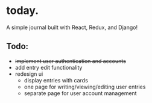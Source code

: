 # today.
A simple journal built with React, Redux, and Django!

## Todo: 
- ~~implement user authentication and accounts~~
- add entry edit functionality 
- redesign ui
  - display entries with cards
  - one page for writing/viewing/editing user entries
  - separate page for user account management
